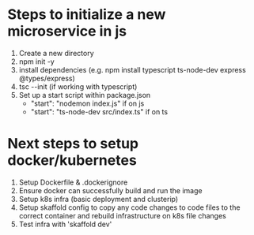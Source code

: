 # Steps to initialize a new microservice in js
1. Create a new directory
2. npm init -y
3. install dependencies (e.g. npm install typescript ts-node-dev express @types/express)
4. tsc --init (if working with typescript)
5. Set up a start script within package.json
    - "start": "nodemon index.js" if on js
    - "start": "ts-node-dev src/index.ts" if on ts

# Next steps to setup docker/kubernetes
1. Setup Dockerfile & .dockerignore
2. Ensure docker can successfully build and run the image
3. Setup k8s infra (basic deployment and clusterip)
4. Setup skaffold config to copy any code changes to code files to the correct container and rebuild infrastructure on k8s file changes
5. Test infra with 'skaffold dev'